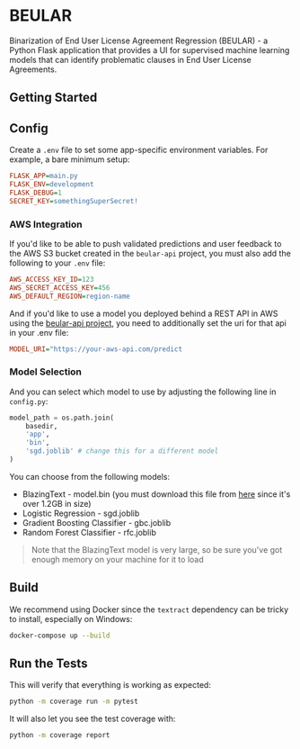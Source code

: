# BEULAR

Binarization of End User License Agreement Regression (BEULAR) - a Python Flask application that provides a UI for supervised machine learning models that can identify problematic clauses in End User License Agreements.

## Getting Started

## Config

Create a `.env` file to set some app-specific environment variables. For example, a bare minimum setup:

```ini
FLASK_APP=main.py
FLASK_ENV=development
FLASK_DEBUG=1
SECRET_KEY=somethingSuperSecret!
```

### AWS Integration

If you'd like to be able to push validated predictions and user feedback to the AWS S3 bucket created in the `beular-api` project, you must also add the following to your `.env` file:

```ini
AWS_ACCESS_KEY_ID=123
AWS_SECRET_ACCESS_KEY=456
AWS_DEFAULT_REGION=region-name
```

And if you'd like to use a model you deployed behind a REST API in AWS using the [beular-api project](https://github.com/csmcallister/beular-api), you need to additionally set the uri for that api in your .env file:

```ini
MODEL_URI="https://your-aws-api.com/predict
```

### Model Selection

And you can select which model to use by adjusting the following line in `config.py`:

```python
model_path = os.path.join(
    basedir,
    'app',
    'bin',
    'sgd.joblib' # change this for a different model
)
```

You can choose from the following models:

- BlazingText - model.bin (you must download this file from [here](https://drive.google.com/file/d/1G-oWjBq5iuD6N8b7fiaSo-hVhSZ_Z1WE/view?usp=sharing) since it's over 1.2GB in size)
- Logistic Regression - sgd.joblib
- Gradient Boosting Classifier - gbc.joblib
- Random Forest Classifier - rfc.joblib

>Note that the BlazingText model is very large, so be sure you've got enough memory on your machine for it to load

## Build

We recommend using Docker since the `textract` dependency can be tricky to install, especially on Windows:

```bash
docker-compose up --build
```

## Run the Tests

This will verify that everything is working as expected:

```bash
python -m coverage run -m pytest
```

It will also let you see the test coverage with:

```bash
python -m coverage report
```
